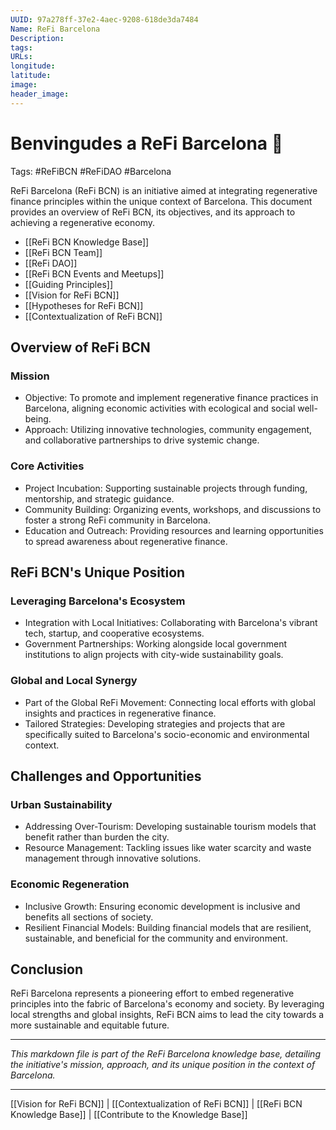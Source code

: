 ```yaml
---
UUID: 97a278ff-37e2-4aec-9208-618de3da7484
Name: ReFi Barcelona
Description: 
tags: 
URLs: 
longitude: 
latitude: 
image: 
header_image:
---
```

# Benvingudes a ReFi Barcelona 🌱
Tags: #ReFiBCN #ReFiDAO #Barcelona 

ReFi Barcelona (ReFi BCN) is an initiative aimed at integrating regenerative finance principles within the unique context of Barcelona. This document provides an overview of ReFi BCN, its objectives, and its approach to achieving a regenerative economy.

- [[ReFi BCN Knowledge Base]]
- [[ReFi BCN Team]]
- [[ReFi DAO]]
- [[ReFi BCN Events and Meetups]]
- [[Guiding Principles]]
- [[Vision for ReFi BCN]]
- [[Hypotheses for ReFi BCN]]
- [[Contextualization of ReFi BCN]]

## Overview of ReFi BCN

### Mission

- Objective: To promote and implement regenerative finance practices in Barcelona, aligning economic activities with ecological and social well-being.
- Approach: Utilizing innovative technologies, community engagement, and collaborative partnerships to drive systemic change.

### Core Activities

- Project Incubation: Supporting sustainable projects through funding, mentorship, and strategic guidance.
- Community Building: Organizing events, workshops, and discussions to foster a strong ReFi community in Barcelona.
- Education and Outreach: Providing resources and learning opportunities to spread awareness about regenerative finance.

## ReFi BCN's Unique Position

### Leveraging Barcelona's Ecosystem

- Integration with Local Initiatives: Collaborating with Barcelona's vibrant tech, startup, and cooperative ecosystems.
- Government Partnerships: Working alongside local government institutions to align projects with city-wide sustainability goals.

### Global and Local Synergy

- Part of the Global ReFi Movement: Connecting local efforts with global insights and practices in regenerative finance.
- Tailored Strategies: Developing strategies and projects that are specifically suited to Barcelona's socio-economic and environmental context.

## Challenges and Opportunities

### Urban Sustainability

- Addressing Over-Tourism: Developing sustainable tourism models that benefit rather than burden the city.
- Resource Management: Tackling issues like water scarcity and waste management through innovative solutions.

### Economic Regeneration

- Inclusive Growth: Ensuring economic development is inclusive and benefits all sections of society.
- Resilient Financial Models: Building financial models that are resilient, sustainable, and beneficial for the community and environment.

## Conclusion

ReFi Barcelona represents a pioneering effort to embed regenerative principles into the fabric of Barcelona's economy and society. By leveraging local strengths and global insights, ReFi BCN aims to lead the city towards a more sustainable and equitable future.

---

*This markdown file is part of the ReFi Barcelona knowledge base, detailing the initiative's mission, approach, and its unique position in the context of Barcelona.*

---

[[Vision for ReFi BCN]] | [[Contextualization of ReFi BCN]] | [[ReFi BCN Knowledge Base]] | [[Contribute to the Knowledge Base]]

